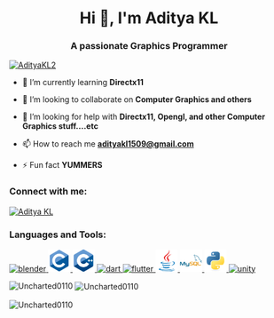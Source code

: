 <h1 align="center">Hi 👋, I'm Aditya KL</h1>
<h3 align="center">A passionate Graphics Programmer</h3>

<p align="left"> <a href="https://twitter.com/AdityaKL2" target="blank"><img src="https://img.shields.io/twitter/follow/AdityaKL2?logo=twitter&style=for-the-badge" alt="AdityaKL2" /></a> </p>

- 🌱 I’m currently learning **Directx11**

- 👯 I’m looking to collaborate on **Computer Graphics and others**

- 🤝 I’m looking for help with **Directx11, Opengl, and other Computer Graphics stuff....etc**

- 📫 How to reach me **adityakl1509@gmail.com**

- ⚡ Fun fact **YUMMERS**

<h3 align="left">Connect with me:</h3>
<p align="left">
<a href="https://linkedin.com/in/Aditya KL" target="blank"><img align="center" src="https://raw.githubusercontent.com/rahuldkjain/github-profile-readme-generator/master/src/images/icons/Social/linked-in-alt.svg" alt="Aditya KL" height="30" width="40" /></a>
</p>

<h3 align="left">Languages and Tools:</h3>
<p align="left"> <a href="https://www.blender.org/" target="_blank" rel="noreferrer"> <img src="https://download.blender.org/branding/community/blender_community_badge_white.svg" alt="blender" width="40" height="40"/> </a> <a href="https://www.cprogramming.com/" target="_blank" rel="noreferrer"> <img src="https://raw.githubusercontent.com/devicons/devicon/master/icons/c/c-original.svg" alt="c" width="40" height="40"/> </a> <a href="https://www.w3schools.com/cpp/" target="_blank" rel="noreferrer"> <img src="https://raw.githubusercontent.com/devicons/devicon/master/icons/cplusplus/cplusplus-original.svg" alt="cplusplus" width="40" height="40"/> </a> <a href="https://dart.dev" target="_blank" rel="noreferrer"> <img src="https://www.vectorlogo.zone/logos/dartlang/dartlang-icon.svg" alt="dart" width="40" height="40"/> </a> <a href="https://flutter.dev" target="_blank" rel="noreferrer"> <img src="https://www.vectorlogo.zone/logos/flutterio/flutterio-icon.svg" alt="flutter" width="40" height="40"/> </a> <a href="https://www.java.com" target="_blank" rel="noreferrer"> <img src="https://raw.githubusercontent.com/devicons/devicon/master/icons/java/java-original.svg" alt="java" width="40" height="40"/> </a> <a href="https://www.mysql.com/" target="_blank" rel="noreferrer"> <img src="https://raw.githubusercontent.com/devicons/devicon/master/icons/mysql/mysql-original-wordmark.svg" alt="mysql" width="40" height="40"/> </a> <a href="https://www.python.org" target="_blank" rel="noreferrer"> <img src="https://raw.githubusercontent.com/devicons/devicon/master/icons/python/python-original.svg" alt="python" width="40" height="40"/> </a> <a href="https://unity.com/" target="_blank" rel="noreferrer"> <img src="https://www.vectorlogo.zone/logos/unity3d/unity3d-icon.svg" alt="unity" width="40" height="40"/> </a> </p>

<p><img align="left" src="https://github-readme-stats.vercel.app/api/top-langs?username=Uncharted0110&show_icons=true&locale=en&layout=compact" alt="Uncharted0110" /></p>

<p>&nbsp;<img align="center" src="https://github-readme-stats.vercel.app/api?username=uncharted0110&show_icons=true&locale=en" alt="Uncharted0110" /></p>

<p><img align="center" src="https://github-readme-streak-stats.herokuapp.com/?user=Uncharted0110&" alt="Uncharted0110" /></p>

